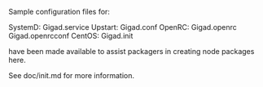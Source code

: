 Sample configuration files for:

SystemD: Gigad.service
Upstart: Gigad.conf
OpenRC:  Gigad.openrc
         Gigad.openrcconf
CentOS:  Gigad.init

have been made available to assist packagers in creating node packages here.

See doc/init.md for more information.
